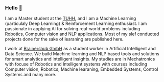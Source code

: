 ### Hello 👋

I am a Master student at the [TUHH](https://www.tuhh.de/tuhh/startseite.html), and I am a Machine Learning (particulaly Deep Learning) & Reinforcement Learning enthusiast. I am passionate in applying AI for solving real-world problems including Robotics, Computer vision and NLP applications. Most of my slef conducted projects done for the sake of learaning are published here. 

I work at [Brainershub GmbH](https://brainershub.com/?lang=en) as a student worker in Artificial Intelligent and Data Science. We build Machine learning and NLP based tools and solutions for  smart analytics and intelligent insights. My studies are in Mechatronics with focuse of Robotics and Intelligent systems with courses including Computer vision, Robotics, Machine learaning, Embedded Systems, Control Systems and many more.

 <!--- 
- 👯 I’m looking to collaborate on ...
- 🤔 I’m looking for help with ...
- 💬 Ask me about ...
- 📫 How to reach me: ...
- 😄 Pronouns: ...
- ⚡ Fun fact: ...

Add more about my projects


--->


